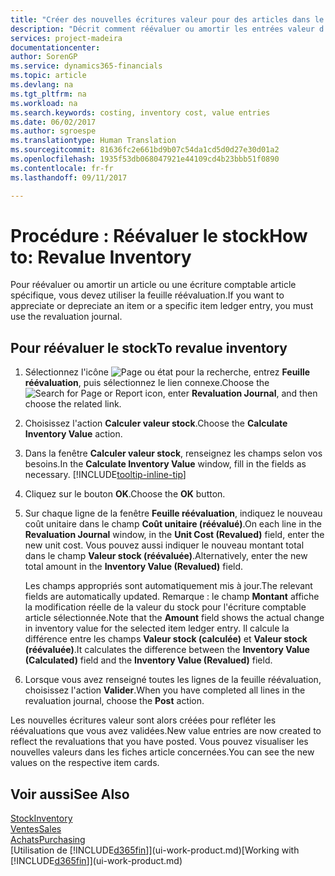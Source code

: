 ```yaml
---
title: "Créer des nouvelles écritures valeur pour des articles dans le stock| Microsoft Docs"
description: "Décrit comment réévaluer ou amortir les entrées valeur d'un ou de plusieurs articles dans le stock en validant leur valeur calculée courante."
services: project-madeira
documentationcenter: 
author: SorenGP
ms.service: dynamics365-financials
ms.topic: article
ms.devlang: na
ms.tgt_pltfrm: na
ms.workload: na
ms.search.keywords: costing, inventory cost, value entries
ms.date: 06/02/2017
ms.author: sgroespe
ms.translationtype: Human Translation
ms.sourcegitcommit: 81636fc2e661bd9b07c54da1cd5d0d27e30d01a2
ms.openlocfilehash: 1935f53db068047921e44109cd4b23bbb51f0890
ms.contentlocale: fr-fr
ms.lasthandoff: 09/11/2017

---
```

# <a name="how-to-revalue-inventory"></a><span data-ttu-id="94fef-103">Procédure : Réévaluer le stock</span><span class="sxs-lookup"><span data-stu-id="94fef-103">How to: Revalue Inventory</span></span>
<span data-ttu-id="94fef-104">Pour réévaluer ou amortir un article ou une écriture comptable article spécifique, vous devez utiliser la feuille réévaluation.</span><span class="sxs-lookup"><span data-stu-id="94fef-104">If you want to appreciate or depreciate an item or a specific item ledger entry, you must use the revaluation journal.</span></span>

## <a name="to-revalue-inventory"></a><span data-ttu-id="94fef-105">Pour réévaluer le stock</span><span class="sxs-lookup"><span data-stu-id="94fef-105">To revalue inventory</span></span>
1. <span data-ttu-id="94fef-106">Sélectionnez l'icône ![Page ou état pour la recherche](media/ui-search/search_small.png "icône Page ou état pour la recherche"), entrez **Feuille réévaluation**, puis sélectionnez le lien connexe.</span><span class="sxs-lookup"><span data-stu-id="94fef-106">Choose the ![Search for Page or Report](media/ui-search/search_small.png "Search for Page or Report icon") icon, enter **Revaluation Journal**, and then choose the related link.</span></span>
2. <span data-ttu-id="94fef-107">Choisissez l'action **Calculer valeur stock**.</span><span class="sxs-lookup"><span data-stu-id="94fef-107">Choose the **Calculate Inventory Value** action.</span></span>
3. <span data-ttu-id="94fef-108">Dans la fenêtre **Calculer valeur stock**, renseignez les champs selon vos besoins.</span><span class="sxs-lookup"><span data-stu-id="94fef-108">In the **Calculate Inventory Value** window, fill in the fields as necessary.</span></span> [!INCLUDE[tooltip-inline-tip](includes/tooltip-inline-tip_md.md)]
4. <span data-ttu-id="94fef-109">Cliquez sur le bouton **OK**.</span><span class="sxs-lookup"><span data-stu-id="94fef-109">Choose the **OK** button.</span></span>
5. <span data-ttu-id="94fef-110">Sur chaque ligne de la fenêtre **Feuille réévaluation**, indiquez le nouveau coût unitaire dans le champ **Coût unitaire (réévalué)**.</span><span class="sxs-lookup"><span data-stu-id="94fef-110">On each line in the **Revaluation Journal** window, in the **Unit Cost (Revalued)** field, enter the new unit cost.</span></span> <span data-ttu-id="94fef-111">Vous pouvez aussi indiquer le nouveau montant total dans le champ **Valeur stock (réévaluée)**.</span><span class="sxs-lookup"><span data-stu-id="94fef-111">Alternatively, enter the new total amount in the **Inventory Value (Revalued)** field.</span></span>

    <span data-ttu-id="94fef-112">Les champs appropriés sont automatiquement mis à jour.</span><span class="sxs-lookup"><span data-stu-id="94fef-112">The relevant fields are automatically updated.</span></span> <span data-ttu-id="94fef-113">Remarque : le champ **Montant** affiche la modification réelle de la valeur du stock pour l'écriture comptable article sélectionnée.</span><span class="sxs-lookup"><span data-stu-id="94fef-113">Note that the **Amount** field shows the actual change in inventory value for the selected item ledger entry.</span></span> <span data-ttu-id="94fef-114">Il calcule la différence entre les champs **Valeur stock (calculée)** et **Valeur stock (réévaluée)**.</span><span class="sxs-lookup"><span data-stu-id="94fef-114">It calculates the difference between the **Inventory Value (Calculated)** field and the **Inventory Value (Revalued)** field.</span></span>
6. <span data-ttu-id="94fef-115">Lorsque vous avez renseigné toutes les lignes de la feuille réévaluation, choisissez l'action **Valider**.</span><span class="sxs-lookup"><span data-stu-id="94fef-115">When you have completed all lines in the revaluation journal, choose the **Post** action.</span></span>

<span data-ttu-id="94fef-116">Les nouvelles écritures valeur sont alors créées pour refléter les réévaluations que vous avez validées.</span><span class="sxs-lookup"><span data-stu-id="94fef-116">New value entries are now created to reflect the revaluations that you have posted.</span></span> <span data-ttu-id="94fef-117">Vous pouvez visualiser les nouvelles valeurs dans les fiches article concernées.</span><span class="sxs-lookup"><span data-stu-id="94fef-117">You can see the new values on the respective item cards.</span></span>

## <a name="see-also"></a><span data-ttu-id="94fef-118">Voir aussi</span><span class="sxs-lookup"><span data-stu-id="94fef-118">See Also</span></span>
[<span data-ttu-id="94fef-119">Stock</span><span class="sxs-lookup"><span data-stu-id="94fef-119">Inventory</span></span>](inventory-manage-inventory.md)  
[<span data-ttu-id="94fef-120">Ventes</span><span class="sxs-lookup"><span data-stu-id="94fef-120">Sales</span></span>](sales-manage-sales.md)  
[<span data-ttu-id="94fef-121">Achats</span><span class="sxs-lookup"><span data-stu-id="94fef-121">Purchasing</span></span>](purchasing-manage-purchasing.md)  
<span data-ttu-id="94fef-122">[Utilisation de [!INCLUDE[d365fin](includes/d365fin_md.md)]](ui-work-product.md)</span><span class="sxs-lookup"><span data-stu-id="94fef-122">[Working with [!INCLUDE[d365fin](includes/d365fin_md.md)]](ui-work-product.md)</span></span>

